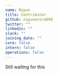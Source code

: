 ```yaml
---
name: Nipun
title: Contributor
github: nipunarora098
twitter: ""
linkedin: ""
slack: ""
joining_date: ""
core: false
intern: false
operations: false
---
```


Still waiting for this

